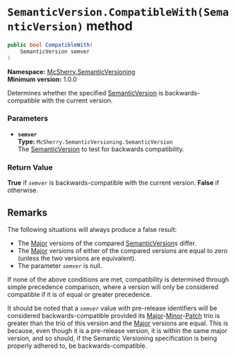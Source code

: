 # `SemanticVersion.CompatibleWith(SemanticVersion)` method

```c#
public bool CompatibleWith(
    SemanticVersion semver
)
```

**Namespace:** [McSherry.SemanticVersioning][1]  
**Minimum version:** 1.0.0

[1]: ../

Determines whether the specified [SemanticVersion][2] is
backwards-compatible with the current version.

[2]: ./


### Parameters

- **`semver`**  
  **Type:** `McSherry.SemanticVersioning.SemanticVersion`  
  The [SemanticVersion][2] to test for backwards compatibility.
  
  
### Return Value

**True** if _`semver`_ is backwards-compatible with the current
version. **False** if otherwise.


## Remarks

The following situations will always produce a false result:

- The [Major][3] versions of the compared [SemanticVersion][2]s
  differ.
- The [Major][3] versions of either of the compared versions
  are equal to zero (unless the two versions are equivalent).
- The parameter _`semver`_ is null.

[3]: ./Major.md

If none of the above conditions are met, compatibility is
determined through simple precedence comparison, where a
version will only be considered compatible if it is of equal
or greater precedence.

It should be noted that a _`semver`_ value with pre-release
identifiers will be considered backwards-compatible provided
its [Major][3]-[Minor][4]-[Patch][5] trio is greater than the
trio of this version and the [Major][3] versions are equal.
This is because, even though it is a pre-release version, it
is within the same major version, and so should, if the
Semantic Versioning specification is being properly adhered
to, be backwards-compatible.

[4]: ./Minor.md
[5]: ./Patch.md